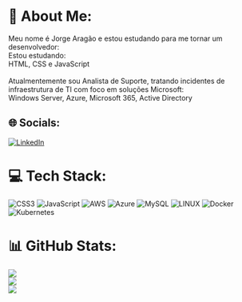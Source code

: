 # 💫 About Me:
Meu nome é Jorge Aragão e estou estudando para me tornar um desenvolvedor:<br>Estou estudando:<br>HTML, CSS e JavaScript<br><br>Atualmentemente sou Analista de Suporte, tratando incidentes de infraestrutura de TI com foco em soluções Microsoft:<br>Windows Server, Azure, Microsoft 365, Active Directory


## 🌐 Socials:
[![LinkedIn](https://img.shields.io/badge/LinkedIn-%230077B5.svg?logo=linkedin&logoColor=white)](https://linkedin.com/in/jorgearagao) 

# 💻 Tech Stack:
![CSS3](https://img.shields.io/badge/css3-%231572B6.svg?style=for-the-badge&logo=css3&logoColor=white) ![JavaScript](https://img.shields.io/badge/javascript-%23323330.svg?style=for-the-badge&logo=javascript&logoColor=%23F7DF1E) ![AWS](https://img.shields.io/badge/AWS-%23FF9900.svg?style=for-the-badge&logo=amazon-aws&logoColor=white) ![Azure](https://img.shields.io/badge/azure-%230072C6.svg?style=for-the-badge&logo=azure-devops&logoColor=white) ![MySQL](https://img.shields.io/badge/mysql-%2300f.svg?style=for-the-badge&logo=mysql&logoColor=white) ![LINUX](https://img.shields.io/badge/Linux-FCC624?style=for-the-badge&logo=linux&logoColor=black) ![Docker](https://img.shields.io/badge/docker-%230db7ed.svg?style=for-the-badge&logo=docker&logoColor=white) ![Kubernetes](https://img.shields.io/badge/kubernetes-%23326ce5.svg?style=for-the-badge&logo=kubernetes&logoColor=white)
# 📊 GitHub Stats:
![](https://github-readme-stats.vercel.app/api?username=jorgearagao&theme=default&hide_border=false&include_all_commits=false&count_private=true)<br/>
![](https://github-readme-streak-stats.herokuapp.com/?user=jorgearagao&theme=default&hide_border=false)<br/>
![](https://github-readme-stats.vercel.app/api/top-langs/?username=jorgearagao&theme=default&hide_border=false&include_all_commits=false&count_private=true&layout=compact)

<!-- Proudly created with GPRM ( https://gprm.itsvg.in ) -->
